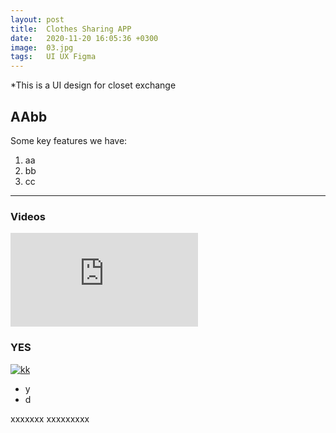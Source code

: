 ```yaml
---
layout: post
title:  Clothes Sharing APP
date:   2020-11-20 16:05:36 +0300
image:  03.jpg
tags:   UI UX Figma
---
```

*This is a UI design for closet exchange

## AAbb

Some key features we have:
1. aa
2. bb
3. cc
***

### Videos

<iframe src="https://www.youtube.com/embed/iWowJBRMtpc" frameborder="0" allowfullscreen></iframe>

### YES

<div class="logo">
    <a class="logo__link" href="https://blogs.ubc.ca/cs444peartopear/">
        <img class="figma_img" src="https://drive.google.com/file/d/1ESdOwXiCe0dPTHNRgA4ycq74gkeFtwsW/view?usp=sharing" alt="kk">
    </a>
</div>

* y
* d

xxxxxxx
xxxxxxxxx
